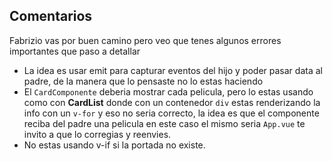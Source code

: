 ## Comentarios

Fabrizio vas por buen camino pero veo que tenes algunos errores importantes que paso a detallar
- La idea es usar emit para capturar eventos del hijo y poder pasar data al padre, de la manera que lo pensaste no lo estas haciendo
- El ``CardComponente`` deberia mostrar cada pelicula, pero lo estas usando como con **CardList** donde con un contenedor ``div`` estas renderizando la info con un ``v-for``
  y eso no seria correcto, la idea es que el componente reciba del padre una pelicula en este caso el mismo seria ``App.vue``
  te invito a que lo corregias y reenvies.
- No estas usando v-if si la portada no existe.
